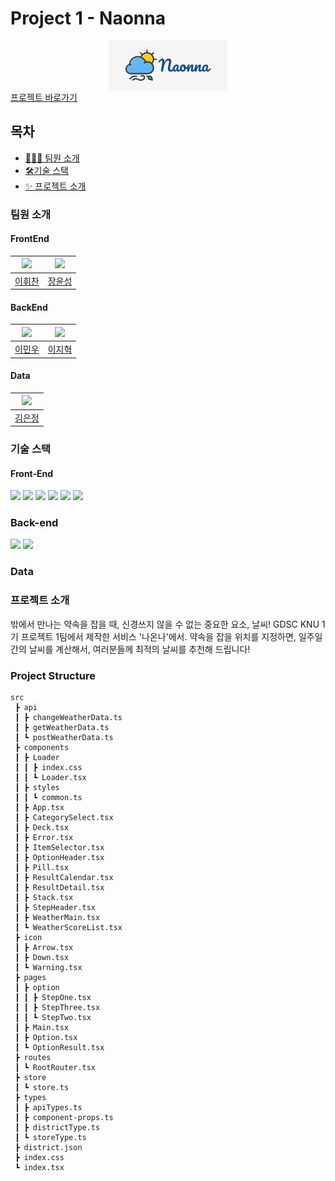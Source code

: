 # Project 1 - Naonna

<div style="display:flex;justify-content:center;"><img alt="나온나 로고"src="public/image/logo/NaonnaMain.png"/></div>
<a href="https://naonna.netlify.app">프로젝트 바로가기</a>

## 목차

- [🧑‍🤝‍🧑 팀원 소개](#팀원-소개)
- [🛠️기술 스택](#기술-스택)
- [✨ 프로젝트 소개](#프로젝트-소개)

### 팀원 소개

#### FrontEnd

| [<img src="https://github.com/kasterra.png" width="100px">](https://github.com/kasterra) | [<img src="https://github.com/JangYunSeong.png" width="100px">](https://github.com/JangYunSeong) |
| :--------------------------------------------------------------------------------------: | :----------------------------------------------------------------------------------------------: |
|                          [이휘찬](https://github.com/kasterra)                           |                            [장윤성](https://github.com/JangYunSeong)                             |

#### BackEnd

| [<img src="https://github.com/lmw7414.png" width="100px">](https://github.com/lmw7414) | [<img src="https://github.com/olzlgur.png" width="100px">](https://github.com/olzlgur) |
| :------------------------------------------------------------------------------------: | :------------------------------------------------------------------------------------: |
|                          [이민우](https://github.com/lmw7414)                          |                          [이지혁](https://github.com/olzlgur)                          |

#### Data

| [<img src="https://github.com/ezzkimm.png" width="100px">](https://github.com/ezzkimm) |
| :------------------------------------------------------------------------------------: |
|                          [김은정](https://github.com/ezzkimm)                          |

### 기술 스택

#### Front-End

<img src="https://img.shields.io/badge/TypeScript-3178C6?style=for-the-badge&logo=TypeScript&logoColor=white">
<img src="https://img.shields.io/badge/React 18-61DAFB?style=for-the-badge&logo=React&logoColor=white">
<img src="https://img.shields.io/badge/Create React App-09D3AC?style=for-the-badge&logo=Create%20React%20App&logoColor=white">

<img src="https://img.shields.io/badge/Styled component-DB7093?style=for-the-badge&logo=Styled%20Components&logoColor=white">

<img src="https://img.shields.io/badge/React Query-FF4154?style=for-the-badge&logo=React%20Query&logoColor=white">
<img src="https://img.shields.io/badge/Zustand-433E38?style=for-the-badge&logoColor=white">

### Back-end

<img src="https://img.shields.io/badge/Java8-007396?style=for-the-badge&logo=Java&logoColor=white">
<img src="https://img.shields.io/badge/Spring-6DB33F?style=for-the-badge&logo=Spring&logoColor=white">

### Data

### 프로젝트 소개

밖에서 만나는 약속을 잡을 때, 신경쓰지 않을 수 없는 중요한 요소, 날씨! GDSC KNU 1기 프로젝트 1팀에서 제작한 서비스 '나온나'에서. 약속을 잡을 위치를 지정하면, 일주일간의 날씨를 계산해서, 여러분들께 최적의 날씨를 추천해 드립니다!

### Project Structure

```
src
 ┣ api
 ┃ ┣ changeWeatherData.ts
 ┃ ┣ getWeatherData.ts
 ┃ ┗ postWeatherData.ts
 ┣ components
 ┃ ┣ Loader
 ┃ ┃ ┣ index.css
 ┃ ┃ ┗ Loader.tsx
 ┃ ┣ styles
 ┃ ┃ ┗ common.ts
 ┃ ┣ App.tsx
 ┃ ┣ CategorySelect.tsx
 ┃ ┣ Deck.tsx
 ┃ ┣ Error.tsx
 ┃ ┣ ItemSelector.tsx
 ┃ ┣ OptionHeader.tsx
 ┃ ┣ Pill.tsx
 ┃ ┣ ResultCalendar.tsx
 ┃ ┣ ResultDetail.tsx
 ┃ ┣ Stack.tsx
 ┃ ┣ StepHeader.tsx
 ┃ ┣ WeatherMain.tsx
 ┃ ┗ WeatherScoreList.tsx
 ┣ icon
 ┃ ┣ Arrow.tsx
 ┃ ┣ Down.tsx
 ┃ ┗ Warning.tsx
 ┣ pages
 ┃ ┣ option
 ┃ ┃ ┣ StepOne.tsx
 ┃ ┃ ┣ StepThree.tsx
 ┃ ┃ ┗ StepTwo.tsx
 ┃ ┣ Main.tsx
 ┃ ┣ Option.tsx
 ┃ ┗ OptionResult.tsx
 ┣ routes
 ┃ ┗ RootRouter.tsx
 ┣ store
 ┃ ┗ store.ts
 ┣ types
 ┃ ┣ apiTypes.ts
 ┃ ┣ component-props.ts
 ┃ ┣ districtType.ts
 ┃ ┗ storeType.ts
 ┣ district.json
 ┣ index.css
 ┗ index.tsx
```

